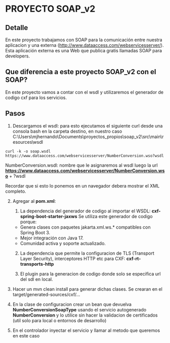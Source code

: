 # PROYECTO SOAP_v2

## Detalle
En este proyecto trabajamos con SOAP para la comunicación entre nuestra aplicacion y una externa (http://www.dataaccess.com/webservicesserver/).
Esta aplicación externa es una Web que publica gratis llamadas SOAP para developers.

## Que diferencia a este proyecto SOAP_v2 con el SOAP?
En este proyecto vamos a contar con el wsdl y utilizaremos el generador de codigo cxf para los servicios.

## Pasos

1. Descargamos el wsdl: para esto ejecutamos el siguiente curl desde una consola bash en la carpeta destino, en nuestro caso C:\Users\mjhernando\Documents\proyectos\_propios\soap_v2\src\main\resources\wsdl
````CURL
curl -k -o soap.wsdl https://www.dataaccess.com/webservicesserver/NumberConversion.wso?wsdl
````
NumberConversion.wsdl: nombre que le asignaremos al wsdl
luego la url **https://www.dataaccess.com/webservicesserver/NumberConversion.wso** + ?wsdl

Recordar que si esto lo ponemos en un navegador debera mostrar el XML completo.

2. Agregar al **pom.xml**:
   1. La dependencia del generador de codigo al importar el WSDL: **cxf-spring-boot-starter-jaxws**
   Se utiliza este generador de codigo porque:
   - Genera clases con paquetes jakarta.xml.ws.* compatibles con Spring Boot 3.
   - Mejor integración con Java 17.
   - Comunidad activa y soporte actualizado.

   2. La dependencia que permite la configuracion de TLS (Transport Layer Security), interceptores HTTP etc para CXF: **cxf-rt-transports-http**
   
   3. El plugin para la generacion de codigo donde solo se especifica url del sdl en local.

3. Hacer un mvn clean install para generar dichas clases. Se crearan en el target/generated-sources/cxf/...
4. En la clase de configuracion crear un bean que devuelva **NumberConversionSoapType** usando el servicio autogenerado **NumberConversion** y lo utilice sin hacer la validacion de certificados (util solo para local o entornos de desarrollo)
5. En el controlador inyectar el servicio y llamar al metodo que queremos en este caso